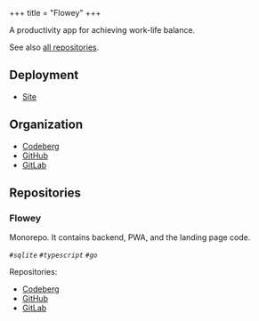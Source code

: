 +++
title = "Flowey"
+++

A productivity app for achieving work-life balance.

See also [all repositories](@/notes/Repositories.md).

## Deployment

- [Site](https://flowey.paveloom.dev)

## Organization

- [Codeberg](https://codeberg.org/flowey-org)
- [GitHub](https://github.com/flowey-org)
- [GitLab](https://gitlab.com/flowey-org)

## Repositories

### Flowey

Monorepo. It contains backend, PWA, and the landing page code.

*`#sqlite` `#typescript` `#go`*

Repositories:

- [Codeberg](https://codeberg.org/flowey-org/Flowey)
- [GitHub](https://github.com/flowey-org/Flowey)
- [GitLab](https://gitlab.com/flowey-org/Flowey)
